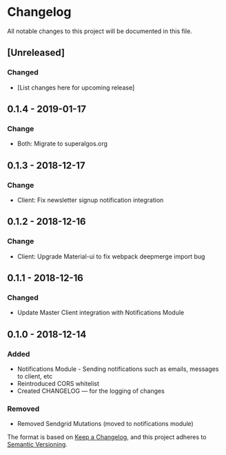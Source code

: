 # Changelog
All notable changes to this project will be documented in this file.

## [Unreleased]
### Changed
- [List changes here for upcoming release]

## 0.1.4 - 2019-01-17
### Change
- Both: Migrate to superalgos.org

## 0.1.3 - 2018-12-17
### Change
- Client: Fix newsletter signup notification integration

## 0.1.2 - 2018-12-16
### Change
- Client: Upgrade Material-ui to fix webpack deepmerge import bug

## 0.1.1 - 2018-12-16
### Changed
- Update Master Client integration with Notifications Module

## 0.1.0 - 2018-12-14
### Added
- Notifications Module - Sending notifications such as emails, messages to client, etc
- Reintroduced CORS whitelist
- Created CHANGELOG — for the logging of changes

### Removed
- Removed Sendgrid Mutations (moved to notifications module)

The format is based on [Keep a Changelog](https://keepachangelog.com/en/1.0.0/),
and this project adheres to [Semantic Versioning](https://semver.org/spec/v2.0.0.html).
